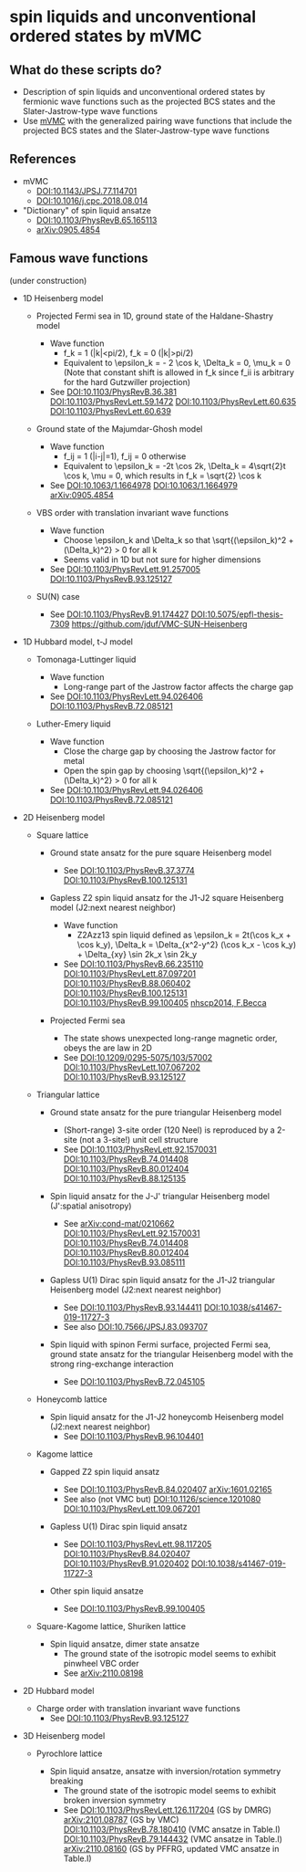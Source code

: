 # spin liquids and unconventional ordered states by mVMC

## What do these scripts do?

* Description of spin liquids and unconventional ordered states
  by fermionic wave functions such as the projected BCS states
  and the Slater-Jastrow-type wave functions
* Use [mVMC](https://github.com/issp-center-dev/mVMC)
  with the generalized pairing wave functions
  that include the projected BCS states
  and the Slater-Jastrow-type wave functions

## References

* mVMC
  * [DOI:10.1143/JPSJ.77.114701](https://doi.org/10.1143/JPSJ.77.114701)
  * [DOI:10.1016/j.cpc.2018.08.014](https://doi.org/10.1016/j.cpc.2018.08.014)
* "Dictionary" of spin liquid ansatze
  * [DOI:10.1103/PhysRevB.65.165113](https://doi.org/10.1103/PhysRevB.65.165113)
  * [arXiv:0905.4854](https://arxiv.org/abs/0905.4854)

## Famous wave functions

(under construction)

* 1D Heisenberg model

  * Projected Fermi sea in 1D, ground state of the Haldane-Shastry model
    * Wave function
      * f_k = 1 (|k|<pi/2), f_k = 0 (|k|>pi/2)
      * Equivalent to
        \epsilon_k = - 2 \cos k,
        \Delta_k = 0,
        \mu_k = 0
        (Note that constant shift is allowed in f_k since f_ii is
        arbitrary for the hard Gutzwiller projection)
    * See
      [DOI:10.1103/PhysRevB.36.381](https://doi.org/10.1103/PhysRevB.36.381)
      [DOI:10.1103/PhysRevLett.59.1472](https://doi.org/10.1103/PhysRevLett.59.1472)
      [DOI:10.1103/PhysRevLett.60.635](https://doi.org/10.1103/PhysRevLett.60.635)
      [DOI:10.1103/PhysRevLett.60.639](https://doi.org/10.1103/PhysRevLett.60.639)

  * Ground state of the Majumdar-Ghosh model
    * Wave function
      * f_ij = 1 (|i-j|=1), f_ij = 0 otherwise
      * Equivalent to
        \epsilon_k = -2t \cos 2k,
        \Delta_k = 4\sqrt{2}t \cos k,
        \mu = 0,
        which results in f_k = \sqrt{2} \cos k
    * See
      [DOI:10.1063/1.1664978](https://doi.org/10.1063/1.1664978)
      [DOI:10.1063/1.1664979](https://doi.org/10.1063/1.1664979)
      [arXiv:0905.4854](https://arxiv.org/abs/0905.4854) 

  * VBS order with translation invariant wave functions
    * Wave function
      * Choose \epsilon_k and \Delta_k so that
        \sqrt{(\epsilon_k)^2 + (\Delta_k)^2} > 0 for all k
      * Seems valid in 1D but not sure for higher dimensions
    * See
      [DOI:10.1103/PhysRevLett.91.257005](https://doi.org/10.1103/PhysRevLett.91.257005) 
      [DOI:10.1103/PhysRevB.93.125127](https://doi.org/10.1103/PhysRevB.93.125127)

  * SU(N) case
    * See
      [DOI:10.1103/PhysRevB.91.174427](https://doi.org/10.1103/PhysRevB.91.174427)
      [DOI:10.5075/epfl-thesis-7309](https://doi.org/10.5075/epfl-thesis-7309)
      https://github.com/jduf/VMC-SUN-Heisenberg

* 1D Hubbard model, t-J model

  * Tomonaga-Luttinger liquid
    * Wave function
      * Long-range part of the Jastrow factor affects the charge gap
    * See
      [DOI:10.1103/PhysRevLett.94.026406](https://doi.org/10.1103/PhysRevLett.94.026406)
      [DOI:10.1103/PhysRevB.72.085121](https://doi.org/10.1103/PhysRevB.72.085121)

  * Luther-Emery liquid
    * Wave function
      * Close the charge gap by choosing the Jastrow factor for metal
      * Open the spin gap by choosing
        \sqrt{(\epsilon_k)^2 + (\Delta_k)^2} > 0 for all k
    * See
      [DOI:10.1103/PhysRevLett.94.026406](https://doi.org/10.1103/PhysRevLett.94.026406)
      [DOI:10.1103/PhysRevB.72.085121](https://doi.org/10.1103/PhysRevB.72.085121)

* 2D Heisenberg model

  * Square lattice

    * Ground state ansatz for the pure square Heisenberg model
      * See
        [DOI:10.1103/PhysRevB.37.3774](https://doi.org/10.1103/PhysRevB.37.3774)
        [DOI:10.1103/PhysRevB.100.125131](https://doi.org/10.1103/PhysRevB.100.125131)

    * Gapless Z2 spin liquid ansatz for the J1-J2 square Heisenberg model
      (J2:next nearest neighbor)
      * Wave function
        * Z2Azz13 spin liquid defined as
          \epsilon_k = 2t(\cos k_x + \cos k_y),
          \Delta_k = \Delta_{x^2-y^2} (\cos k_x - \cos k_y) + \Delta_{xy} \sin 2k_x \sin 2k_y
      * See
        [DOI:10.1103/PhysRevB.66.235110](https://doi.org/10.1103/PhysRevB.66.235110)
        [DOI:10.1103/PhysRevLett.87.097201](https://doi.org/10.1103/PhysRevLett.87.097201)
        [DOI:10.1103/PhysRevB.88.060402](https://doi.org/10.1103/PhysRevB.88.060402)
        [DOI:10.1103/PhysRevB.100.125131](https://doi.org/10.1103/PhysRevB.100.125131)
        [DOI:10.1103/PhysRevB.99.100405](https://doi.org/10.1103/PhysRevB.99.100405)
        [nhscp2014, F.Becca](http://www.issp.u-tokyo.ac.jp/public/nhscp2014/files/talks/S3A-1Becca.pdf)

    * Projected Fermi sea
      * The state shows unexpected long-range magnetic order,
        obeys the are law in 2D
      * See
        [DOI:10.1209/0295-5075/103/57002](https://doi.org/10.1209/0295-5075/103/57002)
        [DOI:10.1103/PhysRevLett.107.067202](https://doi.org/10.1103/PhysRevLett.107.067202)
        [DOI:10.1103/PhysRevB.93.125127](https://doi.org/10.1103/PhysRevB.93.125127)

  * Triangular lattice

    * Ground state ansatz for the pure triangular Heisenberg model
      * (Short-range) 3-site order (120 Neel) is reproduced by a 2-site
        (not a 3-site!) unit cell structure
      * See
        [DOI:10.1103/PhysRevLett.92.1570031](https://doi.org/10.1103/PhysRevLett.92.157003)
        [DOI:10.1103/PhysRevB.74.014408](https://doi.org/10.1103/PhysRevB.74.014408)
        [DOI:10.1103/PhysRevB.80.012404](https://doi.org/10.1103/PhysRevB.80.012404)
        [DOI:10.1103/PhysRevB.88.125135](https://doi.org/10.1103/PhysRevB.88.125135)

    * Spin liquid ansatz for the J-J' triangular Heisenberg model (J':spatial anisotropy)
      * See
        [arXiv:cond-mat/0210662](https://arxiv.org/abs/cond-mat/0210662)
        [DOI:10.1103/PhysRevLett.92.1570031](https://doi.org/10.1103/PhysRevLett.92.157003)
        [DOI:10.1103/PhysRevB.74.014408](https://doi.org/10.1103/PhysRevB.74.014408)
        [DOI:10.1103/PhysRevB.80.012404](https://doi.org/10.1103/PhysRevB.80.012404)
        [DOI:10.1103/PhysRevB.93.085111](https://doi.org/10.1103/PhysRevB.93.085111)

    * Gapless U(1) Dirac spin liquid ansatz for the J1-J2 triangular
      Heisenberg model (J2:next nearest neighbor)
      * See
        [DOI:10.1103/PhysRevB.93.144411](https://doi.org/10.1103/PhysRevB.93.144411)
        [DOI:10.1038/s41467-019-11727-3](https://doi.org/10.1038/s41467-019-11727-3)
      * See also
        [DOI:10.7566/JPSJ.83.093707](https://doi.org/10.7566/JPSJ.83.093707)

    * Spin liquid with spinon Fermi surface, projected Fermi sea,
      ground state ansatz for the triangular Heisenberg model with
      the strong ring-exchange interaction
      * See
        [DOI:10.1103/PhysRevB.72.045105](https://doi.org/10.1103/PhysRevB.72.045105)

  * Honeycomb lattice

    * Spin liquid ansatz for the J1-J2 honeycomb Heisenberg model (J2:next nearest neighbor)
      * See
        [DOI:10.1103/PhysRevB.96.104401](https://doi.org/10.1103/PhysRevB.96.104401)

  * Kagome lattice

    * Gapped Z2 spin liquid ansatz
      * See
        [DOI:10.1103/PhysRevB.84.020407](https://doi.org/10.1103/PhysRevB.84.020407) 
        [arXiv:1601.02165](https://arxiv.org/abs/1601.02165)
      * See also (not VMC but)
        [DOI:10.1126/science.1201080](https://doi.org/10.1126/science.1201080)
        [DOI:10.1103/PhysRevLett.109.067201](https://doi.org/10.1103/PhysRevLett.109.067201)

    * Gapless U(1) Dirac spin liquid ansatz
      * See
        [DOI:10.1103/PhysRevLett.98.117205](https://doi.org/10.1103/PhysRevLett.98.117205)
        [DOI:10.1103/PhysRevB.84.020407](https://doi.org/10.1103/PhysRevB.84.020407) 
        [DOI:10.1103/PhysRevB.91.020402](https://doi.org/10.1103/PhysRevB.91.020402)
        [DOI:10.1038/s41467-019-11727-3](https://doi.org/10.1038/s41467-019-11727-3)

    * Other spin liquid ansatze
      * See
        [DOI:10.1103/PhysRevB.99.100405](https://doi.org/10.1103/PhysRevB.99.100405)

  * Square-Kagome lattice, Shuriken lattice

    * Spin liquid ansatze, dimer state ansatze
      * The ground state of the isotropic model seems to exhibit pinwheel VBC order
      * See
        [arXiv:2110.08198](https://arxiv.org/abs/2110.08198)

* 2D Hubbard model

  * Charge order with translation invariant wave functions
    * See
      [DOI:10.1103/PhysRevB.93.125127](https://doi.org/10.1103/PhysRevB.93.125127)

* 3D Heisenberg model

  * Pyrochlore lattice

    * Spin liquid ansatze, ansatze with inversion/rotation symmetry breaking
      * The ground state of the isotropic model seems to exhibit broken inversion symmetry
      * See
        [DOI:10.1103/PhysRevLett.126.117204](https://doi.org/10.1103/PhysRevLett.126.117204) (GS by DMRG)
        [arXiv:2101.08787](https://arxiv.org/abs/2101.08787) (GS by VMC)
        [DOI:10.1103/PhysRevB.78.180410](https://doi.org/10.1103/PhysRevB.78.180410) (VMC ansatze in Table.I)
        [DOI:10.1103/PhysRevB.79.144432](https://doi.org/10.1103/PhysRevB.79.144432) (VMC ansatze in Table.I)
        [arXiv:2110.08160](https://arxiv.org/abs/2110.08160) (GS by PFFRG, updated VMC ansatze in Table.I)
